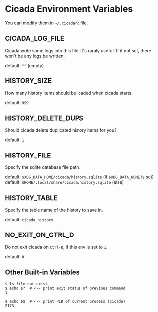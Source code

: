 # Cicada Environment Variables

You can modify them in `~/.cicadarc` file.

## CICADA_LOG_FILE

Cicada write some logs into this file. It's raraly useful. If it not set,
there won't be any logs be written.

default: `""` (empty)

## HISTORY_SIZE

How many history items should be loaded when cicada starts.

default: `999`

## HISTORY_DELETE_DUPS

Should cicada delete duplicated history items for you?

default: `1`

## HISTORY_FILE

Specify the sqlite database file path.

default: `$XDG_DATA_HOME/cicada/history.sqlite` (if `$XDG_DATA_HOME` is set)  
default: `$HOME/.local/share/cicada/history.sqlite` (else)

## HISTORY_TABLE

Specify the table name of the history to save in.

default: `cicada_history`

## NO_EXIT_ON_CTRL_D

Do not exit cicada on `Ctrl-D`, if this env is set to `1`.

default: `0`

## Other Built-in Variables

```
$ ls file-not-exist
$ echo $?  # <-- print exit status of previous command
1

$ echo $$  # <-- print PID of current process (cicada)
2173
```
